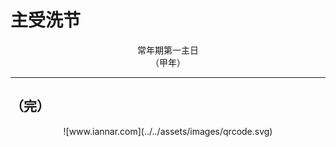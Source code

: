 # 主受洗节

<div align="center">
常年期第一主日
</div>
<div align="center">
（甲年）
</div>

---

## （完）

<div align="center">
![www.iannar.com](../../assets/images/qrcode.svg)
</div>
